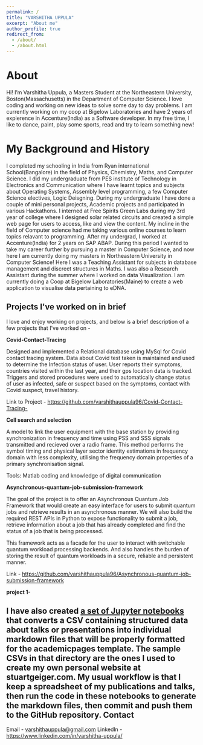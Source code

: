 ```yaml
---
permalink: /
title: "VARSHITHA UPPULA"
excerpt: "About me"
author_profile: true
redirect_from: 
  - /about/
  - /about.html
---
```


About
======
Hi! I’m Varshitha Uppula, a Masters Student at the Northeastern University, Boston(Massachusetts) in the Department of Computer Science. I love coding and working on new ideas to solve some day to day problems. I am currently working on my coop at Bigelow Laboratories and have 2 years of expierence in Accenture(India) as a Software developer.
In my free time, I like to dance, paint, play some sports, read and try to learn something new!

My Background and History
======
I completed my schooling in India from Ryan international School(Bangalore) in the field of Physics, Chemistry, Maths, and Computer Science. I did my undergraduate from 
PES institute of Technology in Electronics and Communication where I have learnt topics and subjects about Operating Systems, Assembly level programming, a few Computer Science electives, Logic Deisgning. During my undergraduate I have done a couple of mini personal projects, Academic projects and participated in various Hackathons. I interned at Free Spirits Green Labs during my 3rd year of college where I designed solar related circuits and created a simple web page for users to access, like and view the content. My incline in the field of Computer science had me taking various online courses to learn topics relavant to programming. After my undergrad, I worked at Accenture(India) for 2 years on SAP ABAP. During this period I wanted to take my career further by pursuing a master in Computer Science, and now here I am currently doing my masters in Northeastern University in Computer Science! Here I was a Teaching Assistant for subjects in database management and discreet structures in Maths. I was also a Research Assistant during the summer where I worked on data Visualization. I am currently doing a Coop at Bigelow Laboratories(Maine) to create a web application to visualise data pertaining to eDNA.

Projects I've worked on in brief
------
I love and enjoy working on projects, and below is a brief description of a few projects that I've worked on -


**Covid-Contact-Tracing**

Designed and implemented a Relational database using MySql for Covid contact tracing system. 
Data about Covid test taken is maintained and used to determine the Infection status of user.
User reports their symptoms, countries visited within the last year, and their gps location data is tracked.
Triggers and stored procedures were used to automatically change status of user as infected, safe or suspect based on the symptoms, contact with Covid suspect, travel history.

Link to Project - https://github.com/varshithauppula96/Covid-Contact-Tracing-

**Cell search and selection**

A model to link the user equipment with the base station by providing synchronization in frequency and time using PSS and SSS signals transmitted and recieved over a radio frame.
This method performs the symbol timing and physical layer sector identity estimations in frequency domain with less complexity, utilising the frequency domain properties of a primary synchronisation signal.

 Tools: Matlab coding and knowledge of digital communication

**Asynchronous-quantum-job-submission-framework**

The goal of the project is to offer an Asynchronous Quantum Job Framework that would create an easy interface for users to submit quantum jobs and retrieve results in an asynchronous manner. We will also build the required REST APIs in Python to expose functionality to submit a job, retrieve information about a job that has already completed and find the status of a job that is being processed.

This framework acts as a facade for the user to interact with switchable quantum workload processing backends. And also handles the burden of storing the result of quantum workloads in a secure, reliable and persistent manner.

Link - https://github.com/varshithauppula96/Asynchronous-quantum-job-submission-framework

**project 1-**

I have also created [a set of Jupyter notebooks](https://github.com/academicpages/academicpages.github.io/tree/master/markdown_generator
) that converts a CSV containing structured data about talks or presentations into individual markdown files that will be properly formatted for the academicpages template. The sample CSVs in that directory are the ones I used to create my own personal website at stuartgeiger.com. My usual workflow is that I keep a spreadsheet of my publications and talks, then run the code in these notebooks to generate the markdown files, then commit and push them to the GitHub repository.
Contact
------
Email - varshithauppula@gmail.com
Linkedln - https://www.linkedin.com/in/varshitha-uppula/
